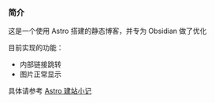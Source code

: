 ### 简介

这是一个使用 Astro 搭建的静态博客，并专为 Obsidian 做了优化

目前实现的功能：

- 内部链接跳转
- 图片正常显示

具体请参考 [Astro 建站小记](src/content/docs/todo/Astro%20建站小记.md)
